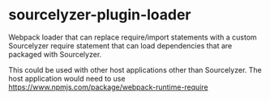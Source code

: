 sourcelyzer-plugin-loader
=========================

Webpack loader that can replace require/import statements with a custom Sourcelyzer require statement that can load dependencies that are packaged with Sourcelyzer.

This could be used with other host applications other than Sourcelyzer. The host application would need to use https://www.npmjs.com/package/webpack-runtime-require

